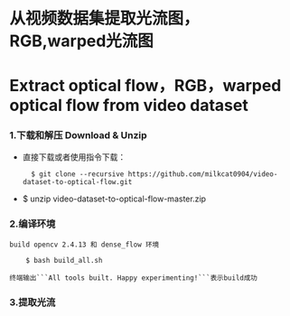 从视频数据集提取光流图，RGB,warped光流图 
=
Extract optical flow，RGB，warped optical flow from video dataset
=

### 1.下载和解压 Download & Unzip

* 直接下载或者使用指令下载：
		
		$ git clone --recursive https://github.com/milkcat0904/video-dataset-to-optical-flow.git
	
* $ unzip video-dataset-to-optical-flow-master.zip

### 2.编译环境
	
	build opencv 2.4.13 和 dense_flow 环境

		$ bash build_all.sh
		
	终端输出```All tools built. Happy experimenting!```表示build成功
	
### 3.提取光流

		
	
	
